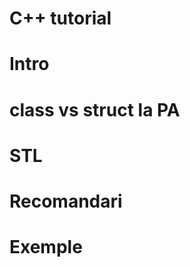 # C++ tutorial

# Intro

# class vs struct la PA

# STL

# Recomandari

# Exemple
<!--stackedit_data:
eyJoaXN0b3J5IjpbOTAzMDE0NjMxXX0=
-->